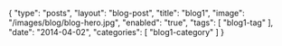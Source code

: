 {
	"type": "posts",
	"layout": "blog-post",
	"title": "blog1",
	"image": "/images/blog/blog-hero.jpg",
	"enabled": "true",
	"tags": [
		"blog1-tag"
	],
	"date": "2014-04-02",
	"categories": [
		"blog1-category"
	]
}